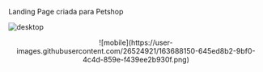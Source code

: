 Landing Page criada para Petshop

![desktop](https://user-images.githubusercontent.com/26524921/163688147-a1c37673-d34e-46d3-bc58-07e24ff6edae.png)

<p align="center">
![mobile](https://user-images.githubusercontent.com/26524921/163688150-645ed8b2-9bf0-4c4d-859e-f439ee2b930f.png)
</p>
